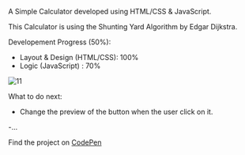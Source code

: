 A Simple Calculator developed using HTML/CSS & JavaScript.

This Calculator is using the Shunting Yard Algorithm by Edgar Dijkstra.

Developement Progress (50%):
  - Layout & Design (HTML/CSS): 100%
  - Logic (JavaScript) : 70%
  
<img src="https://i.ibb.co/3C3HGfk/11.png" alt="11" border="0">

What to do next:
  - Change the preview of the button when the user click on it.
  
  -...
 
 Find the project on <a href="https://codepen.io/ican17/pen/mdddmEd">CodePen</a>
